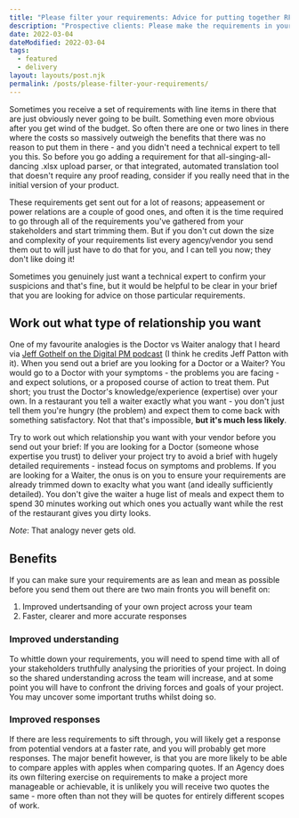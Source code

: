 ```yaml
---
title: "Please filter your requirements: Advice for putting together RFQs"
description: "Prospective clients: Please make the requirements in your brief or RFQ as lean and mean as you can before you send them. If you do, everyone benefits."
date: 2022-03-04
dateModified: 2022-03-04
tags:
  - featured
  - delivery
layout: layouts/post.njk
permalink: /posts/please-filter-your-requirements/
---
```


Sometimes you receive a set of requirements with line items in there that are just obviously never going to be built. Something even more obvious after you get wind of the budget. So often there are one or two lines in there where the costs so massively outweigh the benefits that there was no reason to put them in there - and you didn't need a technical expert to tell you this. So before you go adding a requirement for that all-singing-all-dancing .xlsx upload parser, or that integrated, automated translation tool that doesn't require any proof reading, consider if you really need that in the initial version of your product. 

These requirements get sent out for a lot of reasons; appeasement or power relations are a couple of good ones, and often it is the time required to go through all of the requirements you've gathered from your stakeholders and start trimming them. But if you don't cut down the size and complexity of your requirements list every agency/vendor you send them out to will just have to do that for you, and I can tell you now; they don't like doing it!

Sometimes you genuinely just want a technical expert to confirm your suspicions and that's fine, but it would be helpful to be clear in your brief that you are looking for advice on those particular requirements.

## Work out what type of relationship you want

One of my favourite analogies is the Doctor vs Waiter analogy that I heard via [Jeff Gothelf on the Digital PM podcast](https://podcasts.google.com/feed/aHR0cHM6Ly9mZWVkcy5idXp6c3Byb3V0LmNvbS8xMDk3MzAucnNz/episode/QnV6enNwcm91dC01MjM3NjIz?ep=14) (I think he credits Jeff Patton with it). When you send out a brief are you looking for a Doctor or a Waiter? You would go to a Doctor with your symptoms - the problems you are facing - and expect solutions, or a proposed course of action to treat them. Put short; you trust the Doctor's knowledge/experience (expertise) over your own. In a restaurant you tell a waiter exactly what you want - you don't just tell them you're hungry (the problem) and expect them to come back with something satisfactory. Not that that's impossible, **but it's much less likely**.

Try to work out which relationship you want with your vendor before you send out your brief: If you are looking for a Doctor (someone whose expertise you trust) to deliver your project try to avoid a brief with hugely detailed requirements - instead focus on symptoms and problems. If you are looking for a Waiter, the onus is on you to ensure your requirements are already trimmed down to exaclty what you want (and ideally sufficiently detailed). You don't give the waiter a huge list of meals and expect them to spend 30 minutes working out which ones you actually want while the rest of the restaurant gives you dirty looks.

_Note_: That analogy never gets old.

## Benefits

If you can make sure your requirements are as lean and mean as possible before you send them out there are two main fronts you will benefit on:
1. Improved undertsanding of your own project across your team
2. Faster, clearer and more accurate responses

### Improved understanding

To whittle down your requirements, you will need to spend time with all of your stakeholders truthfully analysing the priorities of your project. In doing so the shared understanding across the team will increase, and at some point you will have to confront the driving forces and goals of your project. You may uncover some important truths whilst doing so.

### Improved responses

If there are less requirements to sift through, you will likely get a response from potential vendors at a faster rate, and you will probably get more responses. The major benefit however, is that you are more likely to be able to compare apples with apples when comparing quotes. If an Agency does its own filtering exercise on requirements to make a project more manageable or achievable, it is unlikely you will receive two quotes the same - more often than not they will be quotes for entirely different scopes of work.
